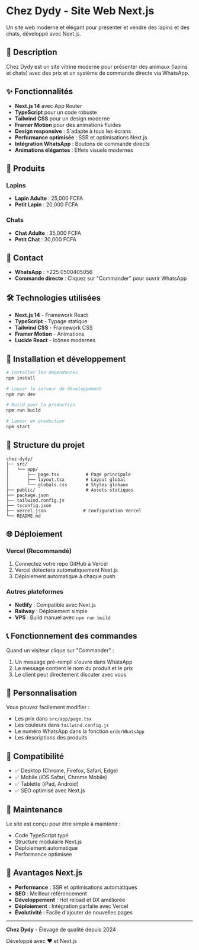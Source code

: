 # Chez Dydy - Site Web Next.js

Un site web moderne et élégant pour présenter et vendre des lapins et des chats, développé avec Next.js.

## 🎯 Description

Chez Dydy est un site vitrine moderne pour présenter des animaux (lapins et chats) avec des prix et un système de commande directe via WhatsApp.

## ✨ Fonctionnalités

- **Next.js 14** avec App Router
- **TypeScript** pour un code robuste
- **Tailwind CSS** pour un design moderne
- **Framer Motion** pour des animations fluides
- **Design responsive** : S'adapte à tous les écrans
- **Performance optimisée** : SSR et optimisations Next.js
- **Intégration WhatsApp** : Boutons de commande directs
- **Animations élégantes** : Effets visuels modernes

## 🐰 Produits

### Lapins
- **Lapin Adulte** : 25,000 FCFA
- **Petit Lapin** : 20,000 FCFA

### Chats
- **Chat Adulte** : 35,000 FCFA
- **Petit Chat** : 30,000 FCFA

## 📱 Contact

- **WhatsApp** : +225 0500405056
- **Commande directe** : Cliquez sur "Commander" pour ouvrir WhatsApp

## 🛠️ Technologies utilisées

- **Next.js 14** - Framework React
- **TypeScript** - Typage statique
- **Tailwind CSS** - Framework CSS
- **Framer Motion** - Animations
- **Lucide React** - Icônes modernes

## 🚀 Installation et développement

```bash
# Installer les dépendances
npm install

# Lancer le serveur de développement
npm run dev

# Build pour la production
npm run build

# Lancer en production
npm start
```

## 📁 Structure du projet

```
chez-dydy/
├── src/
│   └── app/
│       ├── page.tsx          # Page principale
│       ├── layout.tsx        # Layout global
│       └── globals.css       # Styles globaux
├── public/                   # Assets statiques
├── package.json
├── tailwind.config.js
├── tsconfig.json
├── vercel.json              # Configuration Vercel
└── README.md
```

## 🌐 Déploiement

### Vercel (Recommandé)
1. Connectez votre repo GitHub à Vercel
2. Vercel détectera automatiquement Next.js
3. Déploiement automatique à chaque push

### Autres plateformes
- **Netlify** : Compatible avec Next.js
- **Railway** : Déploiement simple
- **VPS** : Build manuel avec `npm run build`

## 📞 Fonctionnement des commandes

Quand un visiteur clique sur "Commander" :
1. Un message pré-rempli s'ouvre dans WhatsApp
2. Le message contient le nom du produit et le prix
3. Le client peut directement discuter avec vous

## 🎨 Personnalisation

Vous pouvez facilement modifier :
- Les prix dans `src/app/page.tsx`
- Les couleurs dans `tailwind.config.js`
- Le numéro WhatsApp dans la fonction `orderWhatsApp`
- Les descriptions des produits

## 📱 Compatibilité

- ✅ Desktop (Chrome, Firefox, Safari, Edge)
- ✅ Mobile (iOS Safari, Chrome Mobile)
- ✅ Tablette (iPad, Android)
- ✅ SEO optimisé avec Next.js

## 🔧 Maintenance

Le site est conçu pour être simple à maintenir :
- Code TypeScript typé
- Structure modulaire Next.js
- Déploiement automatique
- Performance optimisée

## 🚀 Avantages Next.js

- **Performance** : SSR et optimisations automatiques
- **SEO** : Meilleur référencement
- **Développement** : Hot reload et DX améliorée
- **Déploiement** : Intégration parfaite avec Vercel
- **Évolutivité** : Facile d'ajouter de nouvelles pages

---

**Chez Dydy** - Élevage de qualité depuis 2024

Développé avec ❤️ et Next.js
